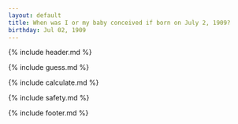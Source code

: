 ```yaml
---
layout: default
title: When was I or my baby conceived if born on July 2, 1909?
birthday: Jul 02, 1909
---
```


{% include header.md %}

{% include guess.md %}

{% include calculate.md %}

{% include safety.md %}

{% include footer.md %}



